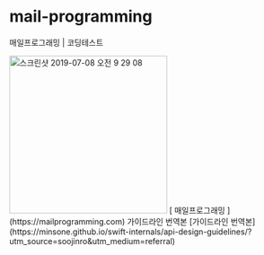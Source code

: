 # mail-programming
매일프로그래밍 | 코딩테스트

<img width="281" alt="스크린샷 2019-07-08 오전 9 29 08" src="https://user-images.githubusercontent.com/39197978/60775930-0210cb00-a163-11e9-867c-607357320edd.png">
[ 매일프로그래밍 ](https://mailprogramming.com)
가이드라인 번역본
[가이드라인 번역본](https://minsone.github.io/swift-internals/api-design-guidelines/?utm_source=soojinro&utm_medium=referral)
